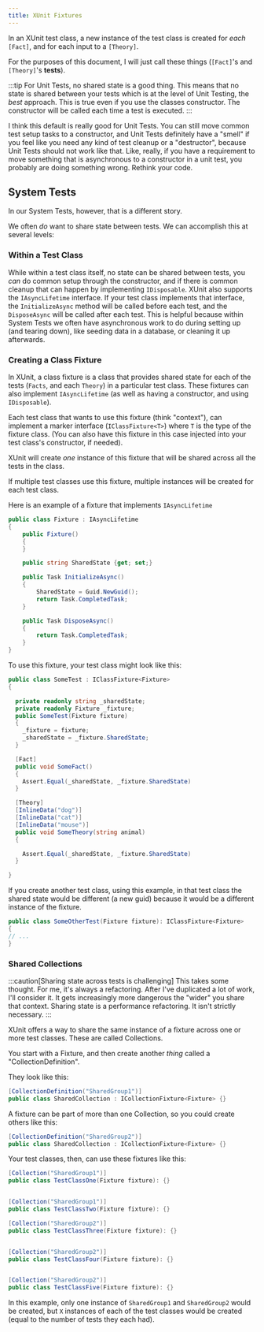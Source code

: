 ```yaml
--- 
title: XUnit Fixtures
--- 
```



In an XUnit test class, a new instance of the test class is created for *each* `[Fact]`, and for each input to a `[Theory]`.

For the purposes of this document, I will just call these things (`[Fact]`'s and `[Theory]`'s **tests**).

:::tip 
For Unit Tests, no shared state is a good thing. 
This means that no state is shared between your tests which is at the level of Unit Testing, the *best* approach.
This is true even if you use the classes constructor. The constructor will be called each time a test is executed.
:::

I think this default is really good for Unit Tests. You can still move common test setup tasks to a constructor,
and Unit Tests definitely have a "smell" if you feel like you need any kind of test cleanup or a "destructor", because Unit Tests
should not work like that. Like, really, if you have a requirement to move something that is asynchronous to a constructor in a unit test, you probably are doing something wrong. Rethink your code.

## System Tests

In our System Tests, however, that is a different story. 

We often *do* want to share state between tests. We can accomplish this at several levels:

### Within a Test Class

While within a test class itself, no state can be shared between tests, you *can* do common setup through the constructor, and if there is common cleanup that can happen by implementing `IDisposable`. XUnit also supports the `IAsyncLifetime` interface. If your test class implements that interface, the `InitializeAsync` method will be called before each test, and the `DisposeAsync` will be called after each test. This is helpful because within System Tests we often have asynchronous work to do during setting up (and tearing down), like seeding data in a database, or cleaning it up afterwards.

### Creating a Class Fixture

In XUnit, a class fixture is a class that provides shared state for each of the tests (`Facts`, and each `Theory`) in a particular test class. These fixtures can also implement `IAsyncLifetime` (as well as having a constructor, and using `IDisposable`). 

Each test class that wants to use this fixture (think "context"), can implement a marker interface (`IClassFixture<T>`) where `T` is the type of the fixture class. (You can also have this fixture in this case injected into your test class's constructor, if needed). 

XUnit will create *one* instance of this fixture that will be shared across all the tests in the class.

If multiple test classes use this fixture, multiple instances will be created for each test class.

Here is an example of a fixture that implements `IAsyncLifetime`
```csharp
public class Fixture : IAsyncLifetime
{
    public Fixture()
    {
    }

    public string SharedState {get; set;} 

    public Task InitializeAsync()
    {
        SharedState = Guid.NewGuid();
        return Task.CompletedTask;
    }

    public Task DisposeAsync()
    {
        return Task.CompletedTask;
    }
}
```

To use this fixture, your test class might look like this:

```csharp
public class SomeTest : IClassFixture<Fixture>
{

  private readonly string _sharedState;
  private readonly Fixture _fixture;
  public SomeTest(Fixture fixture) 
  {
    _fixture = fixture;
    _sharedState = _fixture.SharedState;
  }

  [Fact]
  public void SomeFact() 
  {
    Assert.Equal(_sharedState, _fixture.SharedState) 
  }

  [Theory]
  [InlineData("dog")]
  [InlineData("cat")]
  [InlineData("mouse")]
  public void SomeTheory(string animal)
  {

    Assert.Equal(_sharedState, _fixture.SharedState) 
  }

}
```

If you create another test class, using this example, in that test class the shared state would be different (a new guid)
because it would be a different instance of the fixture.

```csharp
public class SomeOtherTest(Fixture fixture): IClassFixture<Fixture> 
{
// ...
}
```

### Shared Collections

:::caution[Sharing state across tests is challenging]
This takes some thought. For me, it's always a refactoring. After I've duplicated a lot of work, I'll consider it. 
It gets increasingly more dangerous the "wider" you share that context.
Sharing state is a performance refactoring. It isn't strictly necessary.
:::

XUnit offers a way to share the same instance of a fixture across one or more test classes. These are called Collections.

You start with a Fixture, and then create another *thing* called a "CollectionDefinition".

They look like this:

```csharp
[CollectionDefinition("SharedGroup1")]
public class SharedCollection : ICollectionFixture<Fixture> {}
```

A fixture can be part of more than one Collection, so you could create others like this:

```csharp
[CollectionDefinition("SharedGroup2")]
public class SharedCollection : ICollectionFixture<Fixture> {}
```

Your test classes, then, can use these fixtures like this:

```csharp
[Collection("SharedGroup1")]
public class TestClassOne(Fixture fixture): {}


[Collection("SharedGroup1")]
public class TestClassTwo(Fixture fixture): {}

[Collection("SharedGroup2")]
public class TestClassThree(Fixture fixture): {}


[Collection("SharedGroup2")]
public class TestClassFour(Fixture fixture): {}


[Collection("SharedGroup2")]
public class TestClassFive(Fixture fixture): {}
```

In this example, only one instance of `SharedGroup1` and `SharedGroup2` would be created, but `X` instances of each of the
test classes would be created (equal to the number of tests they each had).


